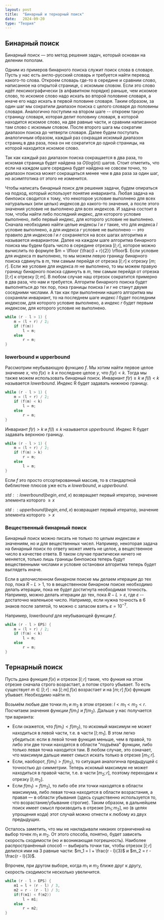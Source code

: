 ```yaml
---
layout: post
title:  "Бинарный и тернарный поиск"
date:   2024-09-20
type: "Теория"
---
```


## Бинарный поиск

Бинарный поиск — это метод решения задач, который основан на делении пополам.

Одним из примеров бинарного поиска служит поиск слова в словаре. Пусть у нас есть англо-русский словарь и требуется найти перевод какого-то слова. Откроем словарь где-то в середине и сравним слово, написанное на открытой странице, с искомым словом. Если это слово идёт лексикографически (в алфавитном порядке) раньше, чем искомое слово, то искомое слово надо искать во второй половине словаря, а иначе его надо искать в первой половине словаря. Таким образом, за один шаг мы сократили диапазон поиска с целого словаря до половины словаря. Аналогично поступим на втором шаге -- откроем такую страницу словаря, которая делит половину словаря, в которой находится искомое слово, на две равные части, и сравним написанное там слово с искомым словом. После второго шага мы сократим диапазон поиска до четверти словаря. Далее будем поступать аналогичным образом, каждый раз сокращая искомый диапазон страниц в два раза, пока он не сократится до одной страницы, на которой находится искомое слово.

Так как каждый раз диапазон поиска сокращается в два раза, то искомая страница будет найдена за $O(log(n))$ шагов. Стоит отметить, что если на каждом шаге середина будет найдена не совсем точно, то диапазон поиска может сокращаться менее чем в два раза за один шаг, но асимптотика от этого не изменится.

Чтобы написать бинарный поиск для решения задачи, будем опираться на подход, который использует понятие инварианта. Любая задача на бинпоиск сводится к тому, что некоторое условие выполнено для всех натуральных (или целых) индексов до какого-то значения, а после этого значения условие не выполнено для всех индексов. И задача состоит в том, чтобы найти либо последний индекс, для которого условие выполнено, либо первый индекс, для которого условие не выполнено. Сначала необходимо найти целые индексы $l$ и $r$ такие, что для индекса $l$ условие выполнено, а для индекса $r$ условие не выполнено -- это правило для индексов $l$ и $r$ сохраняется на всех шагах алгоритма и называется инвариантом. Далее на каждом шаге алгоритма бинарного поиска мы будем брать число в середине отрезка $[l; r]$, которое можно вычислить по формуле $m = \lfloor {\frac{l + r}{2}} \rfloor$. Если условие для индекса m выполнено, то мы можем левую границу бинарного поиска сдвинуть в $m$, тем самым перейдя от отрезка $[l; r]$ к отрезку $[m; r]$. Если же условие для индекса $m$ не выполнено, то мы можем правую границу бинарного поиска сдвинуть в $m$, тем самым перейдя от отрезка $[l; r]$ к отрезку $[l; m]$. В любом случае наш отрезок сократится примерно в два раза, что нам и требуется. Алгоритм бинарного поиска будет выполняться до тех пор, пока границы поиска $l$ и $r$ не станут двумя соседними числами. А так как при выполнении нашего алгоритма мы сохраняли инвариант, то на последнем шаге индекс $l$ будет последним индексом, для которого условие выполнено, а индекс $r$ будет первым индексом, для которого условие не выполнено.

```c++
while (r - l > 1) {
    m = (l + r) / 2;
    if (f(m))
        l = m;
    else
        r = m;
}
```

### lowerbound и upperbound

Рассмотрим неубывающую функцию $f$. Мы хотим найти первое целое значение $x$, что $f(x) \ge k$ и последнее целое $y$, что $f(y) < k$. Тогда мы также можем использовать бинарный поиск. Инвариант $f(r) \ge k$ и $f(l) < k$ называется $lowerbound$. Индекс R будет задавать нижнюю границу.

```c++
while (r - l > 1) {
    m = (l + r) / 2;
    if (f(m) < k)
        l = m;
    else
        r = m;
}
```

Инвариант $f(r) > k$ и $f(l) \le k$ называется $upperbound$. Индекс R будет задавать верхнюю границу.

```c++
while (r - l > 1) {
    m = (l + r) / 2;
    if (f(m) > k)
        r = m;
    else
        l = m;
}
```

Если $f$ это просто отсортированный массив, то в стандартной библиотеке плюсов уже есть и $lowerbound$, и $upperbound$.

$std::lowerbound(begin, end, x)$ возвращает первый итератор, значение элемента которого $\ge x$

$std::upperbound(begin, end, x)$ возвращает первый итератор, значение элемента которого $> x$

### Вещественный бинарный поиск

Бинарный поиск можно писать не только по целым индексам и значениям, но и для вещественных чисел. Например, некоторая задача на бинарный поиск по ответу может иметь не целое, а вещественное число в качестве ответа. В таком случае практически ничего не меняется, только лишь границы бинпоиска теперь будут вещественными числами и условие остановки алгоритма теперь будет выглядеть иначе.

Если в целочисленном бинарном поиске мы делаем итерации до тех пор, пока $R − L > 1$, то в вещественном бинарном поиске необходимо делать итерации, пока не будет достигнута необходимая точность. Например, можно делать итерации до тех, пока $R − L > \varepsilon$, где $\varepsilon$ -- достаточно маленькое число. Например, если нужна точность в 6 знаков после запятой, то можно с запасом взять $\varepsilon = 10^{-7}$.

Например, $lowerbound$ для неубывающей функции $f$.
```c++
while (r - l > EPS) {
    m = (l + r) / 2;
    if (f(m) < k)
        l = m;
    else
        r = m;
}
```

## Тернарный поиск

Пусть дана функция $f(x)$ и отрезок $[l; r]$ такие, что функия на этом отрезке сначала строго возрастает, а потом строго убывает. То есть существует $m \in [l; r]$ : на $[l; m]$ $f(x)$ возрастает и на $[m; r]$ $f(x)$ функция убывает. Необходимо найти m.

Возьмём любые две точки $m_1$ и $m_2$ в этом отрезке: $l < m_1 < m_2 < r$. Посчитаем значения функции $f(m_1)$ и $f(m_2)$. Дальше у нас получается три варианта:
+ Если окажется, что $f(m_1) < f(m_2)$, то искомый максимум не может находиться в левой части, т.е. в части $[l;m_1]$. В этом легко убедиться: если в левой точке функция меньше, чем в правой, то либо эти две точки находятся в области "подъёма" функции, либо только левая точка находится там. В любом случае, это означает, что максимум дальше имеет смысл искать только в отрезке $[m_1;r]$.
+ Если, наоборот, $f(m_1) > f(m_2)$, то ситуация аналогична предыдущей с точностью до симметрии. Теперь искомый максимум не может находиться в правой части, т.е. в части $[m_2;r]$, поэтому переходим к отрезку $[l;m_2]$.
+ Если $f(m_1) = f(m_2)$, то либо обе эти точки находятся в области максимума, либо левая точка находится в области возрастания, а правая — в области убывания (здесь существенно используется то, что возрастание/убывание строгие). Таким образом, в дальнейшем поиск имеет смысл производить в отрезке $[m_1;m_2]$, но (в целях упрощения кода) этот случай можно отнести к любому из двух предыдущих.

Осталось заметить, что мы не накладывали никаких ограничений на выбор точек $m_1$ и $m_2$. От этого способа, понятно, будет зависеть скорость сходимости (но и возникающая погрешность). Наиболее распространённый способ -- выбирать точки так, чтобы отрезок $[l;r]$ делился ими на 3 равные части:
$m_1 = l + \frac{r - l}{3}$ и $m_2 = r - \frac{r - l}{3}$.

Впрочем, при другом выборе, когда $m_1$ и $m_2$ ближе друг к другу, скорость сходимости несколько увеличится.

```c++
while (r - l > EPS) {
    m1 = l + (r - l) / 3,
    m2 = r - (r - l) / 3;
    if(f(m1) < f(m2))
        l = m1;
    else
        r = m2;
}
```